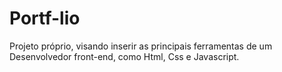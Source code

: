 # Portf-lio
Projeto próprio, visando inserir as principais ferramentas de um Desenvolvedor front-end, como Html, Css e Javascript.
